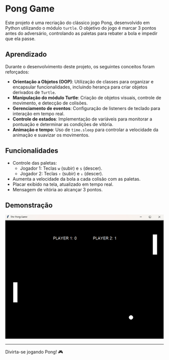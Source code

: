 # Pong Game

Este projeto é uma recriação do clássico jogo Pong, desenvolvido em Python utilizando o módulo `turtle`. O objetivo do jogo é marcar 3 pontos antes do adversário, controlando as paletas para rebater a bola e impedir que ela passe.

## Aprendizado

Durante o desenvolvimento deste projeto, os seguintes conceitos foram reforçados:

- **Orientação a Objetos (OOP)**: Utilização de classes para organizar e encapsular funcionalidades, incluindo herança para criar objetos derivados de `Turtle`.
- **Manipulação do módulo Turtle**: Criação de objetos visuais, controle de movimento, e detecção de colisões.
- **Gerenciamento de eventos**: Configuração de listeners de teclado para interação em tempo real.
- **Controle de estados**: Implementação de variáveis para monitorar a pontuação e determinar as condições de vitória.
- **Animação e tempo**: Uso de `time.sleep` para controlar a velocidade da animação e suavizar os movimentos.

## Funcionalidades

- Controle das paletas:
  - Jogador 1: Teclas `w` (subir) e `s` (descer).
  - Jogador 2: Teclas `↑` (subir) e `↓` (descer).
- Aumenta a velocidade da bola a cada colisão com as paletas.
- Placar exibido na tela, atualizado em tempo real.
- Mensagem de vitória ao alcançar 3 pontos.


## Demonstração

![Pong Game](image/pong-game.png)


---

Divirta-se jogando Pong! 🎮

